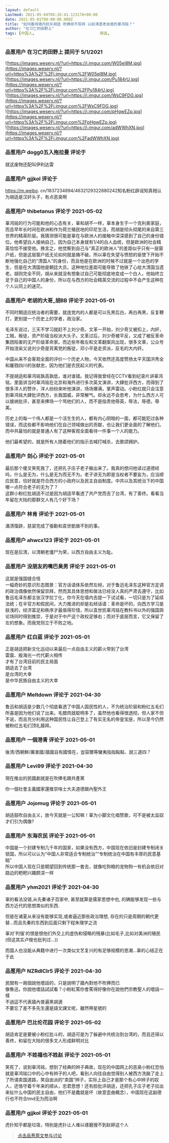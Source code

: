 ```yaml
---
layout: default
Lastmod: 2021-05-04T04:26:41.123176+00:00
date: 2021-05-01T00:00:00.000Z
title: "如何看待墙内贬斥胡适 吹捧拒不剪辫 以前清遗老自居的辜鸿铭？"
author: "在习亡的田野上"
tags: [中国人,								胡适,								如何看待]
---
```



### 品葱用户 **在习亡的田野上** 提问于 5/1/2021
    
![https://images.weserv.nl/?url=https://i.imgur.com/W05el8M.jpg](https://images.weserv.nl/?url=https%3A%2F%2Fi.imgur.com%2FW05el8M.jpg)  
![https://images.weserv.nl/?url=https://i.imgur.com/Pu184rU.jpg](https://images.weserv.nl/?url=https%3A%2F%2Fi.imgur.com%2FPu184rU.jpg)  
![https://images.weserv.nl/?url=https://i.imgur.com/WsC9FDG.jpg](https://images.weserv.nl/?url=https%3A%2F%2Fi.imgur.com%2FWsC9FDG.jpg)  
![https://images.weserv.nl/?url=https://i.imgur.com/pHgwEZp.jpg](https://images.weserv.nl/?url=https%3A%2F%2Fi.imgur.com%2FpHgwEZp.jpg)  
![https://images.weserv.nl/?url=https://i.imgur.com/adWWhXN.jpg](https://images.weserv.nl/?url=https%3A%2F%2Fi.imgur.com%2FadWWhXN.jpg)
    
                

### 品葱用户 **dogg0五入拖拉曼** 评论于 
        
就这废物还配叫伊利达雷
        
                

### 品葱用户 **gjjkol** 评论于 
        
https://m.weibo. cn/1837234894/4632129322880242知名粉红辟谣知真相认为胡适是汉奸头子，有点恶臭啊
        
                

### 品葱用户 **thibetanus** 评论于 2021-05-02
        
辜鸿铭的行为可能和他的心态有关，辜和胡不一样，辜本身生于一个克利奥家庭，而且早年长时间在欧洲和作为荷兰殖民地的印尼生活，而胡是彻头彻尾的来自第三世界的精英阶层。我猜测很可能是辜在与欧洲人的接触中深深感到了自己的身份错位。他希望白人接纳自己，因为自己本身就有1/4的白人血统，但是欧洲的社会精英恰恰不接受他。换言之，他觉察到自己与“真正的欧洲人”的差距似乎只有一层窗户纸，但是这层窗户纸无论如何就是捅不破。所以辜在失望与愤怒的驱使下开始不断地强化自己的“清国人”的身份，而且他是在欧洲的时候不过就是一个出色的学生，但是在大清国他是朝廷大员，这种地位差距可能导致了他铁了心给大清国当遗老。胡则完全不同，胡从来就没有想象过自己可能彻底地变成一个白人，他始终立足于自己的中国人的身份，所以在与西方的社会精英交流的过程中不会产生这种在个人认同上的迷茫。
        
                

### 品葱用户 **老胡的大哥_胡BB** 评论于 2021-05-01
        
不同时期适应统治者的需要，就连党内的人都是可以先黑后白，再白再黑，反复鞭打，更别提一个历史上的学者，政治家。  
  
毛泽东说过，三天不学习就赶不上刘少奇。文革一开始，刘少奇又被扣上，内奸，工贼，叛徒，资产阶级当权派大头子。文革过后，刘少奇被平反，又成了被反革命集团陷害的无产阶级革命家。而近些年极左和文革翻案风出现，很多文章，公众号开始渲染又说刘少奇是背离党的叛徒，邓小平是走资派，反毛的大内奸。  
  
中国从来不会客观全面的评价一个历史人物，今天依然还高度赞扬太平天国洪秀全和屠戮四川的张献忠，因为他们是农民起义的代表。  
  
不提胡适和辜鸿铭孰高孰低，谁对谁错。我记得我曾经在CCTV看到纪录片讲辜鸿铭，里面讲当时辜鸿铭在北京和海外进行多次英文演讲，大肆批评西方，而得到了很多洋人的赞许，洋人纷纷来听他演讲，场场爆满，掌声雷动。小粉红就只会注意到辜鸿铭大肆批评西方，长我国威，非常解气。却永远不会思考，为什么西方人可以接纳批评，甚至来捧场一个骂他们的人，而不是指责他辱英，辱法，辱德，辱美。  
  
历史上的每一个伟人都是一个活生生的人，都有内心阴暗的一面，都可能犯过各种错误，而这些都不影响他们在自己领域做出的贡献，也让我们更全面的了解他们。而中共最怕的就是普通人有了这种客观全面看待一件事一个人的能力。  
  
他们最希望的，就是所有人随着他们的指示去喊打喊杀，去歌颂拥护。
        
                

### 品葱用户 **剑心** 评论于 2021-05-01
        
最后那个傻叉笑死我了，还把孔子庄子老子搬出来了。我真的想问他读过道德经吗，什么是无为，什么是无为而无不为。老子讲无为即是当权者不要妄为，应当顺应民意，恰好就是符合西方的小政府以及民主自由制度。中共以及其统治下的中国哪一点符合老子的无为了？  
这群小粉红批胡适不过是因为胡适早看透了共产党而去了台湾，有了善终。看看当年留在大陆的那群文人有几个好下场？
        
                

### 品葱用户 **林肯** 评论于 2021-05-01
        
滿清復辟，慈習完成了張勳和袁世凱做不到的事。
        
                

### 品葱用户 **ahwcx123** 评论于 2021-05-01
        
现在是后清，以清朝老僵尸为荣，以西方自由主义为耻。
        
                

### 品葱用户 **没朋友的嘴巴臭男** 评论于 2021-05-01
        
这就是强国缝合怪  
一幅奇妙的意识形态图景：官方话语体系依然左倾，对于鲁迅毛泽东这种官方定调的政治偶像依然保留崇拜，然而其具体思想和做法已经没人真的严肃去遵守，比如鲁迅毛泽东都主张汉字拉丁化，你今天在墙内去提一下试试看，一切只是为了延续法统；在半官方和假民间，大力推进的却是右倾话语：革命是坏的，向西方学习是肤浅的，经济富足和秩序才最值得珍惜，所以袁世凯辜鸿铭在教科书以外的强国舆论场同时得到推崇，于是对于中产这个政权足够右；而对于底层而言，它又保留了左的想象。而我党则立于不败之地。
        
                

### 品葱用户 **红白蓝** 评论于 2021-05-01
        
正是胡适把新文化运动以来最后一点自由主义的薪火带到了台湾  
雷震、殷海光一代代薪火相传  
才有了台湾目前的民主局面  
胡适去了台湾  
是台湾的大幸  
是中华民族自由主义的大幸
        
                

### 品葱用户 **Meltdown** 评论于 2021-04-30
        
鲁迅和胡适是少数几个彻底看透了中国人国民性的人，不为统治阶层和粉红五毛们所喜是因为他们说了出来。毛腊肉就聪明多了，虽然他也看得很透彻，但人家不但不说，而且充分利用这种国民性让自己登上了有实无名的帝皇宝座，所以至今仍然被粉红五毛们顶礼膜拜。
        
                

### 品葱用户 **一個港青** 评论于 2021-05-01
        
後清/西朝鮮/厲害國/牆國自有國情在，豈容爾等蠻夷指指點點、說三道四？
        
                

### 品葱用户 **Levi99** 评论于 2021-04-30
        
現在推出的民國劇就是在吹捧毛跟共產黨  
  
你一個社會主義國家還推崇啥士大夫道德跟內聖外王
        
                

### 品葱用户 **Jojomug** 评论于 2021-05-01
        
胡适鼓吹自由主义，放今天就是一公知嘛！辜为小脚文化唱赞歌，可不是被太监奴才们引为偶像?
        
                

### 品葱用户 **东海农民** 评论于 2021-05-01
        
中国是一个封建专制几千年的国家，如果没有西方，中国现在依旧是封建专制闭关锁国，所以可以认为“中国人非常适合专制统治”“专制统治在中国有丰厚的民意基础”  
所以中国人现在只是期望回到传统那一套去，就像吃狗粮的宠物狗一有机会依旧对路边的粑粑兴趣颇深一样
        
                

### 品葱用户 **yhm2021** 评论于 2021-04-30
        
辜的看法没错,从先秦诸子百家中, 甚至就算是儒家思想中也, 的确能够发现一些与西方近代的思想类似的东西.  
  
但是在诸夏从来没有能够实现,或者逼近那些政治理想, 存在的只是周期的朝代更替...而且先秦的东西到后面只剩下程朱理学之流  
  
辜对'列强'的恨是恨他们外交上的虚伪和侵略的残暴(比如毛子,比如对美洲的殖民(但这其实卢梭也批判过...))  
  
  
而国人也没能从典籍中进行一次类似文艺复兴的有足够规模的思潮...辜的心结正在于此
        
                

### 品葱用户 **NZRdlClr5** 评论于 2021-04-30
        
民間有一兩個說他壞話的，只是說明了牆內對他不吹捧而已  
像魯迅，你說他壞話試試看？小粉紅罵你會罵得好像你在說他們宗教聖人的壞話一樣  
不過這不代表牆內普遍黑胡適  
不要忘了差不多先生還是語文課文呢，雖然帶星號的
        
                

### 品葱用户 **巴比伦花园** 评论于 2021-05-02
        
胡适肯定是要被小粉红批斗的，胡适可是为了躲避中共统治到台湾的，而且还得以善终，和留在大陆的很多文人形成鲜明对比
        
                

### 品葱用户 **不姓福也不姓赵** 评论于 2021-05-01
        
笑死了，说到辜鸿铭，想到了经典的辫子典故，现在的中国网上的恶臭小粉红恐怕就是辜鸿铭口中的心中有辫子的人吧，看别人向往自由觉得别人被西方洗脑了走上了所谓卖国道路，笑自由派的“卖国”辫子，实际上自己才是那个有心中辫子的奴人，还恪守着千年来的顺从，忠君思想！还有脸批评胡适，还把孔子庄子老子拉出来扯什么中国的民主自由，他们不是蠢就是坏（故意歪曲概念），中国现在这副德行也不符合tmd无为而治啊
        
                

### 品葱用户 **gjjkol** 评论于 2021-05-01
        
虎扑知乎都是垃圾，特别是虎扑让人难以琢磨搜不到赵婷这个人
        
                





> [点击品葱原文参与讨论](https://pincong.rocks/question/38455)

